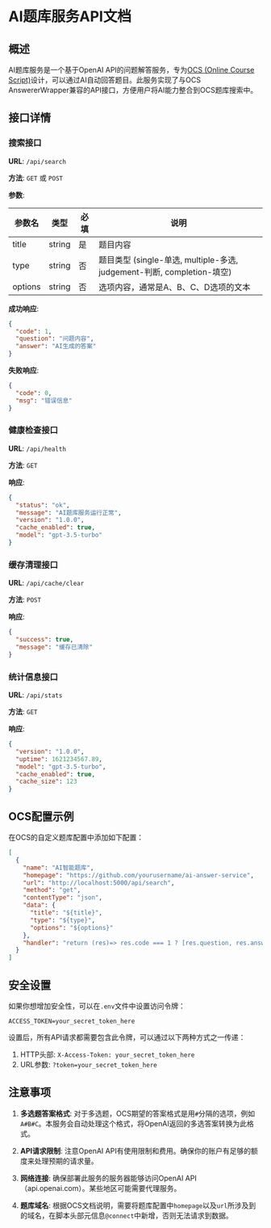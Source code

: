# AI题库服务API文档

## 概述

AI题库服务是一个基于OpenAI API的问题解答服务，专为[OCS (Online Course Script)](https://github.com/ocsjs/ocsjs)设计，可以通过AI自动回答题目。此服务实现了与OCS AnswererWrapper兼容的API接口，方便用户将AI能力整合到OCS题库搜索中。

## 接口详情

### 搜索接口

**URL**: `/api/search`

**方法**: `GET` 或 `POST`

**参数**:

| 参数名   | 类型   | 必填 | 说明                                                     |
|---------|--------|------|----------------------------------------------------------|
| title   | string | 是   | 题目内容                                                 |
| type    | string | 否   | 题目类型 (single-单选, multiple-多选, judgement-判断, completion-填空) |
| options | string | 否   | 选项内容，通常是A、B、C、D选项的文本                       |

**成功响应**:

```json
{
  "code": 1,
  "question": "问题内容",
  "answer": "AI生成的答案"
}
```

**失败响应**:

```json
{
  "code": 0,
  "msg": "错误信息"
}
```

### 健康检查接口

**URL**: `/api/health`

**方法**: `GET`

**响应**:

```json
{
  "status": "ok",
  "message": "AI题库服务运行正常",
  "version": "1.0.0",
  "cache_enabled": true,
  "model": "gpt-3.5-turbo"
}
```

### 缓存清理接口

**URL**: `/api/cache/clear`

**方法**: `POST`

**响应**:

```json
{
  "success": true,
  "message": "缓存已清除"
}
```

### 统计信息接口

**URL**: `/api/stats`

**方法**: `GET`

**响应**:

```json
{
  "version": "1.0.0",
  "uptime": 1621234567.89,
  "model": "gpt-3.5-turbo",
  "cache_enabled": true,
  "cache_size": 123
}
```

## OCS配置示例

在OCS的自定义题库配置中添加如下配置：

```json
[
  {
    "name": "AI智能题库",
    "homepage": "https://github.com/yourusername/ai-answer-service",
    "url": "http://localhost:5000/api/search",
    "method": "get",
    "contentType": "json",
    "data": {
      "title": "${title}",
      "type": "${type}",
      "options": "${options}"
    },
    "handler": "return (res)=> res.code === 1 ? [res.question, res.answer] : [res.msg, undefined]"
  }
]
```

## 安全设置

如果你想增加安全性，可以在`.env`文件中设置访问令牌：

```
ACCESS_TOKEN=your_secret_token_here
```

设置后，所有API请求都需要包含此令牌，可以通过以下两种方式之一传递：

1. HTTP头部: `X-Access-Token: your_secret_token_here`
2. URL参数: `?token=your_secret_token_here`

## 注意事项

1. **多选题答案格式**: 对于多选题，OCS期望的答案格式是用`#`分隔的选项，例如`A#B#C`。本服务会自动处理这个格式，将OpenAI返回的多选答案转换为此格式。

2. **API请求限制**: 注意OpenAI API有使用限制和费用。确保你的账户有足够的额度来处理预期的请求量。

3. **网络连接**: 确保部署此服务的服务器能够访问OpenAI API（api.openai.com）。某些地区可能需要代理服务。

4. **题库域名**: 根据OCS文档说明，需要将题库配置中`homepage`以及`url`所涉及到的域名，在脚本头部元信息`@connect`中新增，否则无法请求到数据。